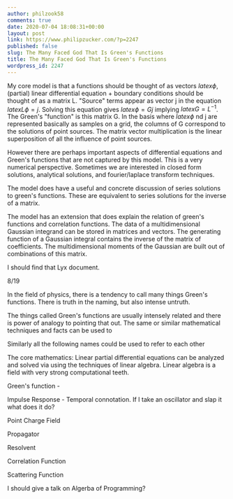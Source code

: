 ```yaml
---
author: philzook58
comments: true
date: 2020-07-04 18:08:31+00:00
layout: post
link: https://www.philipzucker.com/?p=2247
published: false
slug: The Many Faced God That Is Green's Functions
title: The Many Faced God That Is Green's Functions
wordpress_id: 2247
---
```





My core model is that a functions should be thought of as vectors $latex \phi$, (partial) linear differential equation + boundary conditions should be thought of as a matrix L. "Source" terms appear as vector j in the equation $latex L\phi = j$. Solving this equation gives $latex \phi = Gj$  implying $latex G = L^{-1}$. The Green's "function" is this matrix G. In the basis where $latex \phi$ nd j are represented basically as samples on a grid, the columns of G correspond to the solutions of point sources. The matrix vector multiplication is the linear superposition of all the influence of point sources.







However there are perhaps important aspects of differential equations and Green's functions that are not captured by this model. This is a very numerical perspective. Sometimes we are interested in closed form solutions, analytical solutions, and fourier/laplace transform techniques.







The model does have a useful and concrete discussion of series solutions to green's functions. These are equivalent to series solutions for the inverse of a matrix.







The model has an extension that does explain the relation of green's functions and correlation functions. The data of a multidimensional Gaussian integrand can be stored in matrices and vectors. The generating function of a Gaussian integral contains the inverse of the matrix of coefficients. The multidimensional moments of the Gaussian are built out of combinations of this matrix.







I should find that Lyx document. 







8/19







In the field of physics, there is a tendency to call many things Green's functions. There is truth in the naming, but also intense untruth. 







The things called Green's functions are usually intensely related and there is power of analogy to pointing that out. The same or similar mathematical techniques and facts can be used to







Similarly all the following names could be used to refer to each other







The core mathematics: Linear partial differential equations can be analyzed and solved via using the techniques of  linear algebra. Linear algebra is a field with very strong computational teeth.







Green's function - 







Impulse Response - Temporal connotation. If I take an oscillator and slap it what does it do?







Point Charge Field







Propagator







Resolvent







Correlation Function







Scattering Function







I should give a talk on Algerba of Programming?



